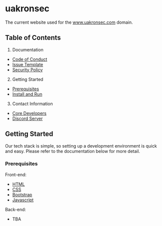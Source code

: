 # uakronsec

The current website used for the www.uakronsec.com domain.  

## Table of Contents
1. Documentation 
- [Code of Conduct](https://github.com/avrha/uakronsec/blob/main/docs/CODE_OF_CONDUCT.md)
- [Issue Template](https://github.com/avrha/uakronsec/blob/main/docs/ISSUE_TEMPLATE/bug_report.md)
- [Security Policy](https://github.com/avrha/uakronsec/blob/main/docs/SECURITY.md)
2. Getting Started
- [Prerequisites](#Prerequisites)
- [Install and Run](#Install-and-Run)
3. Contact Information
- [Core Developers](#Core-Developers)
- [Discord Server](#Discord-Server)

## Getting Started
Our tech stack is simple, so setting up a development environment is quick and easy. Please refer to the documentation below for more detail.

### Prerequisites 
Front-end:
- [HTML](https://developer.mozilla.org/en-US/docs/Web/HTML)
- [CSS](https://developer.mozilla.org/en-US/docs/Web/CSS)
- [Bootstrap](https://getbootstrap.com/)
- [Javascript](https://developer.mozilla.org/en-US/docs/Web/JavaScript)

Back-end:
- TBA

